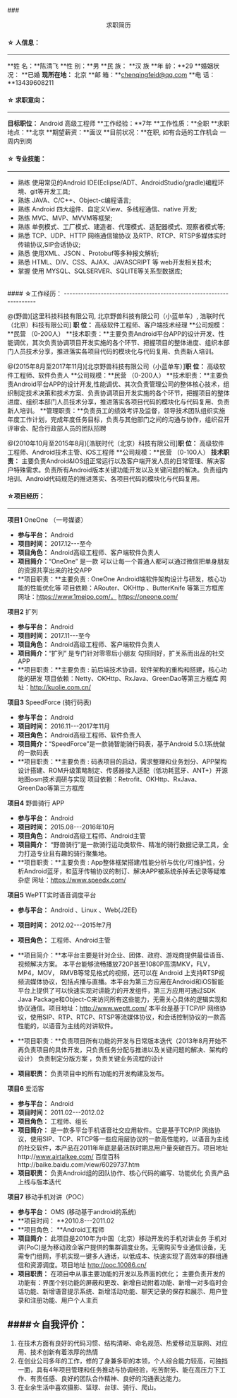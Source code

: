 ###<center> 求职简历</center >


#### ☆ 人信息：
--------------------------------------------------------------------
 **姓    名：**陈清飞
 **性    别：**男
 **民    族： **汉    族
 **年    龄：**29
 **婚姻状况： **已婚
 **现所在地：** 北京
 **邮    箱：**chenqingfeid@qq.com
 **电    话：**13439608211

#### ☆ 求职意向：
-------------------------------------------------------------------
**目标职位：** Android 高级工程师
**工作经验：**7年
**工作性质：**全职
**求职地点：**北京
**期望薪资：**面议
**目前状况：**在职,  如有合适的工作机会 一周内到岗

#### ☆ 专业技能：
--------------------------------------------------------------------

* 熟练 使用常见的Android  IDE(Eclipse/ADT、AndroidStudio/gradle)编程环境、git等开发工具;
* 熟练 JAVA、C/C++、Object-c编程语言;
* 熟练   Android 四大组件、自定义View、多线程通信、native 开发;
* 熟练 MVC、MVP、MVVM等框架;
* 熟练	单例模式、工厂模式、建造者、代理模式、适配器模式、观察者模式等;
* 熟悉 TCP、UDP、HTTP 网络通信输协议 及RTP、RTCP、RTSP多媒体实时传输协议,SIP会话协议;
* 熟悉 使用XML、JSON 、Protobuf等多种报文解析;
* 熟悉 HTML、DIV、CSS、AJAX、JAVASCRIPT 等 web开发相关技术;
* 掌握 使用 MYSQL、SQLSERVER、SQLITE等关系型数据库;

<br>
#### ☆工作经历：
--------------------------------------------------------------------

@(野兽)[这里科技科技有限公司, 北京野兽科技有限公司（小蓝单车）, 浩联时代（北京）科技有限公司]
**职    位：** 高级软件工程师、客户端技术经理
**公司规模：**民营 （0-200人）
**技术职责：**主要负责Android平台APP的设计开发、性能调优，其次负责协调项目开发实施的各个环节、把握项目的整体进度、组织本部门人员技术分享，推进落实各项目代码的模块化与代码复用、负责新人培训。

 @(2015年8月至2017年11月)[北京野兽科技有限公司（小蓝单车）]**职    位：** 高级软件工程师、软件负责人
**公司规模：**民营 （0-200人）
**技术职责：**主要负责Android平台APP的设计开发,性能调优、其次负责管理公司的整体核心技术，组织制定技术决策和技术方案、负责协调项目开发实施的各个环节，把握项目的整体进度、组织本部门人员技术分享，推进落实各项目代码的模块化与代码复用、负责新人培训。
**管理职责：**负责员工的绩效考评及监督，领导技术团队组织实施年度工作计划，完成年度任务目标，负责与其他部门之间的沟通与协作，组织召开评审会、配合行政部人员的团队招聘

 @(2010年10月至2015年8月)[浩联时代（北京）科技有限公司]**职    位：** 高级软件工程师、Android技术主管、iOS工程师
**公司规模：**民营 （0-100人）
**技术职责：**  主要负责Android&IOS组正常运行以及客户端开发人员的日常管理、解决客户特殊需求。负责所有Android版本关键功能开发以及关键问题的解决。负责组内培训、Android代码规范的推进落实、各项目代码的模块化与代码复用。


#### ☆项目经历：
--------------------------------------------------------------------
**项目1**  OneOne （一号媒婆）
- **参与平台：** Android 
- **项目时间：** 2017.12---至今
- **项目角色：** Android高级工程师、客户端软件负责人
- **项目简介：**“OneOne”  是一款 可以让每一个普通人都可以通过微信把单身朋友的资源共享出来的社交APP
- **项目职责：**主要负责 : OneOne Android端软件架构设计与研发，核心功能的性能优化等
项目依赖：ARouter、OKHttp 、ButterKnife 等第三方框库
网址：https://www.1meipo.com/， https://oneone.com/


**项目2**  扩列
- **参与平台：** Android 
- **项目时间：** 2017.11---至今
- **项目角色：** Android高级工程师、客户端软件负责人
- **项目简介：**“扩列” 是专门针对零零后小朋友 勾搭同好，扩关系而出品的社交APP
- **项目职责：**主要负责 : 前后端技术协调，软件架构的重构和搭建，核心功能的研发
项目依赖：Netty、OKHttp、RxJava、GreenDao等第三方框库
网址：http://kuolie.com.cn/

**项目3**  SpeedForce (骑行码表)
- **参与平台：** Android 
- **项目时间：** 2016.11---2017年11月
- **项目角色：** Android高级工程师、软件负责人
- **项目简介：**“SpeedForce”是一款骑智能骑行码表，基于Android 5.0.1系统做的一款码表
- **项目职责：**主要负责 : 码表项目的启动，需求整理和业务划分、APP架构设计搭建、ROM升级策略制定、传感器接入适配（低功耗蓝牙、ANT+）开源地图osm技术调研与实现
项目依赖：Retrofit、OKHttp、RxJava、GreenDao等第三方框库


**项目4** 野兽骑行 APP
- **参与平台：** Android 
- **项目时间：** 2015.08---2016年10月
- **项目角色：** Android高级工程师、Android主管
- **项目简介：**
“野兽骑行”是一款骑行运动类软件、精准的骑行数据记录工具，全力打造专业且有趣的骑行聚集地。
- **项目职责：**主要负责 : App整体框架搭建/性能分析与优化/可维护性，分析Android蓝牙，和蓝牙传输协议的制订、解决APP被系统杀掉丢记录等疑难杂症
网址：https://www.speedx.com/

**项目5** WePTT实时语音调度平台
- **参与平台：** Android 、Linux 、Web(J2EE) 
- **项目时间：** 2012.02---2015年7月
- **项目角色：** 工程师、Android主管
- **项目简介：**本平台主要是针对企业、团体、政府、游戏商提供最佳语音、视频解决方案。
本平台能够流畅播放720P甚至1080P高清MKV，FLV，MP4，MOV， RMVB等常见格式的视频，还可以在 Android 上支持RTSP视频流媒体协议，包括点播与直播。本平台为第三方应用在Android和iOS智能平台上提供了可以快速实现对讲能力的开发组件，第三方应用可通过SDK Java Package和Object-C来访问所有这些能力，无需关心具体的逻辑实现和协议通信。项目地址：http://www.weptt.com/
 本平台是基于TCP/IP 网络协议，使用SIP、RTP、RTCP、RTSP等流媒体协议，和会话控制协议的一款高性能的，以语音为主线的对讲软件。
- **项目职责：**负责项目所有功能的开发与日常版本迭代（2013年8月开始不再负责项目的具体开发，只负责任务分配与推进以及关键问题的解决、架构的设计） 负责制定分版方案 ，负责关键业务流程的设计



- **项目职责：** 负责项目中的所有功能的开发构建及发布。

**项目6** 爱滔客
- **参与平台：** Android
- **项目时间：** 2011.02---2012.02
- **项目角色：** 工程师、组长
- **项目简介：**
是一款多平台手机语音社交应用软件。它是基于TCP/IP 网络协议，使用SIP、TCP、RTCP等一些应用层协议的一款高性能的，以语音为主线的社交软件，本产品在2011年年底是最活跃时期总用户量突破百万。项目地址http://www.airtalkee.com/ 百度百科http://baike.baidu.com/view/6029737.htm
- **项目职责：**
负责Android组的团队协作、核心代码的编写、功能优化
负责产品上线与版本迭代

**项目7** 移动手机对讲（POC）
- **参与平台：** OMS (移动基于android的系统)
- **项目时间： **2010.8---2011.02
- **项目角色： **Android工程师
- **项目简介：**
此项目是2010年为中国（北京）移动开发的手机对讲业务
手机对讲(PoC)是为移动政企客户提供的集群调度业务。无需购买专业通信设备，无需专门组网，手机实现一键多人通话，以低成本、快速实现了高效率的群组通信和资源调度。项目地址 http://poc.10086.cn/
- **项目职责：**
在项目中从事主要功能的开发以及界面的优化；
主要负责开发的功能有：界面个别功能的屏蔽和更改、新增自动附着功能、新增一对多临时会话功能、新增语音提示系统、新增活动功能、聊天记录的保存和展示、用户登录和注册功能、用户个人主页


####☆自我评价：
--------------------------------------------------------------------

1. 在技术方面有良好的代码习惯、结构清晰、命名规范、热爱移动互联网、对应用、技术创新有着浓厚的热情
2. 在创业公司多年的工作，修的了身兼多职的本领，个人综合能力较高，可独挡一面，具有4年项目管理和任务推动与协调经验，吃苦耐劳、能在高压力下工作、有责任感、良好的团队合作精神、良好的沟通表达能力。
3. 在业余生活中喜欢摄影、篮球、台球、骑行、爬山。

